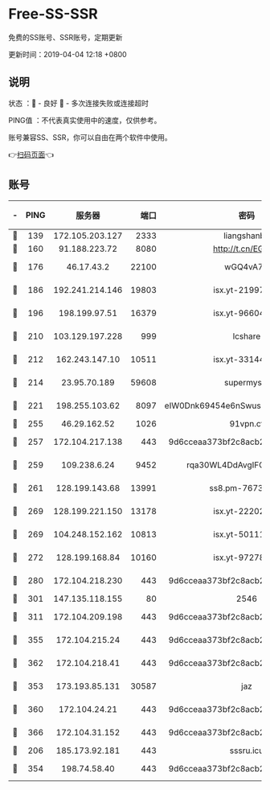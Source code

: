 # Free-SS-SSR

免费的SS账号、SSR账号，定期更新

更新时间：2019-04-04 12:18 +0800

## 说明

状态     ：🙂 - 良好 🙁 - 多次连接失败或连接超时

PING值   ：不代表真实使用中的速度，仅供参考。

账号兼容SS、SSR，你可以自由在两个软件中使用。

👉[扫码页面](https://liesauer.github.io/Free-SS-SSR/)👈

## 账号

|-|PING|服务器|端口|密码|加密方式|区域|
|:----:|:----:|:-----:|-----:|:----:|:----:|:----:|
|🙂|139|172.105.203.127|2333|liangshanbo|chacha20|JP|
|🙂|160|91.188.223.72|8080|http://t.cn/EGJIyrl|rc4-md5|RU|
|🙂|176|46.17.43.2|22100|wGQ4vA7D|aes-256-gcm|RU|
|🙂|186|192.241.214.146|19803|isx.yt-21997404|aes-256-cfb|US|
|🙂|196|198.199.97.51|16379|isx.yt-96604869|aes-256-cfb|US|
|🙂|210|103.129.197.228|999|lcshare|aes-256-cfb|US|
|🙂|212|162.243.147.10|10511|isx.yt-33144325|aes-256-cfb|US|
|🙂|214|23.95.70.189|59608|supermyssr|chacha20-ietf|US|
|🙂|221|198.255.103.62|8097|eIW0Dnk69454e6nSwuspv9DmS201tQ0D|aes-256-cfb|US|
|🙂|255|46.29.162.52|1026|91vpn.cf|rc4-md5|RU|
|🙂|257|172.104.217.138|443|9d6cceaa373bf2c8acb22e60b6a58be6|aes-256-cfb|US|
|🙂|259|109.238.6.24|9452|rqa30WL4DdAvgIFG6Fs3znzTa|aes-256-cfb|FR|
|🙂|261|128.199.143.68|13991|ss8.pm-76732663|aes-256-cfb|SG|
|🙂|269|128.199.221.150|13178|isx.yt-22202502|aes-256-cfb|SG|
|🙂|269|104.248.152.162|10813|isx.yt-50111691|aes-256-cfb|SG|
|🙂|272|128.199.168.84|10160|isx.yt-97278125|aes-256-cfb|SG|
|🙂|280|172.104.218.230|443|9d6cceaa373bf2c8acb22e60b6a58be6|aes-256-cfb|US|
|🙂|301|147.135.118.155|80|2546|chacha20|US|
|🙂|311|172.104.209.198|443|9d6cceaa373bf2c8acb22e60b6a58be6|aes-256-cfb|US|
|🙂|355|172.104.215.24|443|9d6cceaa373bf2c8acb22e60b6a58be6|aes-256-cfb|US|
|🙂|362|172.104.218.41|443|9d6cceaa373bf2c8acb22e60b6a58be6|aes-256-cfb|US|
|🙂|353|173.193.85.131|30587|jaz|aes-256-cfb|US|
|🙂|360|172.104.24.21|443|9d6cceaa373bf2c8acb22e60b6a58be6|aes-256-cfb|US|
|🙂|366|172.104.31.152|443|9d6cceaa373bf2c8acb22e60b6a58be6|aes-256-cfb|US|
|🙁|206|185.173.92.181|443|sssru.icu|rc4-md5|RU|
|🙁|354|198.74.58.40|443|9d6cceaa373bf2c8acb22e60b6a58be6|aes-256-cfb|US|
